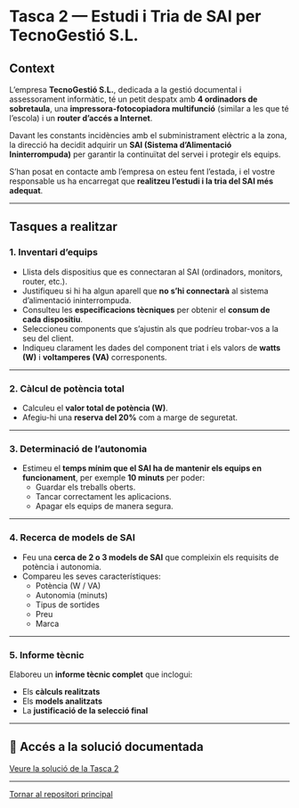 #  Tasca 2 — Estudi i Tria de SAI per TecnoGestió S.L.

##  Context

L’empresa **TecnoGestió S.L.**, dedicada a la gestió documental i assessorament informàtic, té un petit despatx amb **4 ordinadors de sobretaula**, una **impressora-fotocopiadora multifunció** (similar a les que té l’escola) i un **router d’accés a Internet**.  

Davant les constants incidències amb el subministrament elèctric a la zona, la direcció ha decidit adquirir un **SAI (Sistema d’Alimentació Ininterrompuda)** per garantir la continuïtat del servei i protegir els equips.  

S’han posat en contacte amb l’empresa on esteu fent l’estada, i el vostre responsable us ha encarregat que **realitzeu l’estudi i la tria del SAI més adequat**.

---

##  Tasques a realitzar

### 1. Inventari d’equips
- Llista dels dispositius que es connectaran al SAI (ordinadors, monitors, router, etc.).
- Justifiqueu si hi ha algun aparell que **no s’hi connectarà** al sistema d’alimentació ininterrompuda.
- Consulteu les **especificacions tècniques** per obtenir el **consum de cada dispositiu**.
- Seleccioneu components que s’ajustin als que podríeu trobar-vos a la seu del client.
- Indiqueu clarament les dades del component triat i els valors de **watts (W)** i **voltamperes (VA)** corresponents.

---

### 2. Càlcul de potència total
- Calculeu el **valor total de potència (W)**.
- Afegiu-hi una **reserva del 20%** com a marge de seguretat.

---

### 3. Determinació de l’autonomia
- Estimeu el **temps mínim que el SAI ha de mantenir els equips en funcionament**, per exemple **10 minuts** per poder:
  - Guardar els treballs oberts.
  - Tancar correctament les aplicacions.
  - Apagar els equips de manera segura.

---

### 4. Recerca de models de SAI
- Feu una **cerca de 2 o 3 models de SAI** que compleixin els requisits de potència i autonomia.
- Compareu les seves característiques:
  - Potència (W / VA)
  - Autonomia (minuts)
  - Tipus de sortides
  - Preu
  - Marca

---

### 5. Informe tècnic
Elaboreu un **informe tècnic complet** que inclogui:
- Els **càlculs realitzats**
- Els **models analitzats**
- La **justificació de la selecció final**

---

## 📄 Accés a la solució documentada

 [Veure la solució de la Tasca 2](./solucio.md)

---

[ Tornar al repositori principal](../Readme.md)

